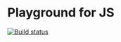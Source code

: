 # Playground for JS

[![Build status](https://api.travis-ci.org/labsoss/ossjs.svg?branch=master)](https://travis-ci.org/labsoss/ossjs)


